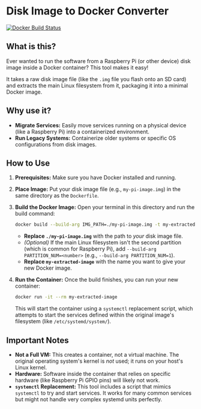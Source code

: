 # Disk Image to Docker Converter

[![Docker Build Status](https://img.shields.io/docker/build/your_dockerhub_username/your_image_name.svg)](https://hub.docker.com/r/your_dockerhub_username/your_image_name/) <!-- Optional: Add if you publish to Docker Hub -->

## What is this?

Ever wanted to run the software from a Raspberry Pi (or other device) disk image inside a Docker container? This tool makes it easy!

It takes a raw disk image file (like the `.img` file you flash onto an SD card) and extracts the main Linux filesystem from it, packaging it into a minimal Docker image.

## Why use it?

*   **Migrate Services:** Easily move services running on a physical device (like a Raspberry Pi) into a containerized environment.
*   **Run Legacy Systems:** Containerize older systems or specific OS configurations from disk images.

## How to Use

1.  **Prerequisites:** Make sure you have Docker installed and running.
2.  **Place Image:** Put your disk image file (e.g., `my-pi-image.img`) in the same directory as the `Dockerfile`.
3.  **Build the Docker Image:** Open your terminal in this directory and run the build command:

    ```bash
    docker build --build-arg IMG_PATH=./my-pi-image.img -t my-extracted-image .
    ```

    *   **Replace `./my-pi-image.img`** with the path to *your* disk image file.
    *   *(Optional)* If the main Linux filesystem isn't the second partition (which is common for Raspberry Pi), add `--build-arg PARTITION_NUM=<number>` (e.g., `--build-arg PARTITION_NUM=1`).
    *   **Replace `my-extracted-image`** with the name you want to give your new Docker image.

4.  **Run the Container:** Once the build finishes, you can run your new container:

    ```bash
    docker run -it --rm my-extracted-image
    ```

    This will start the container using a `systemctl` replacement script, which attempts to start the services defined within the original image's filesystem (like `/etc/systemd/system/`).

## Important Notes

*   **Not a Full VM:** This creates a container, not a virtual machine. The original operating system's kernel is *not* used; it runs on your host's Linux kernel.
*   **Hardware:** Software inside the container that relies on specific hardware (like Raspberry Pi GPIO pins) will likely not work.
*   **`systemctl` Replacement:** This tool includes a script that mimics `systemctl` to try and start services. It works for many common services but might not handle very complex systemd units perfectly.
